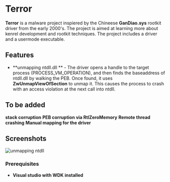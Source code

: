 # Terror


**Terror** is a malware project inspiered by the Chineese **GanDiao.sys** rootkit driver from the early 2000's. The project is aimed at learning more about kenrel development and rootkit techniques. The project includes a driver and a usermode executable. 

## Features
- **unmapping ntdll.dll ** - The driver opens a handle to the target process (PROCESS_VM_OPERATION), and then finds the baseaddress of ntdll.dll by walking the PEB. Once found, it uses **ZwUnmapViewOfSection** to unmap it. This causes the process to crash with an access violation at the next call into ntdll.
 

## To be added
**stack corruption**
**PEB corruption via RtlZeroMemory**
**Remote thread crashing**
**Manual mapping for the driver**


## Screenshots
![unmapping ntdll](https://github.com/user-attachments/assets/214ae143-ace5-43dc-b786-ebf5af87ed6f)

### Prerequisites
- **Visual studio with WDK installed**
